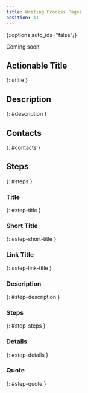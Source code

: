 ```yaml
---
title: Writing Process Pages
position: 11
---
```


{::options auto_ids="false"/}

Coming soon!

## Actionable Title
{: #title }


## Description
{: #description }


## Contacts
{: #contacts }


## Steps
{: #steps }

### Title
{: #step-title }

### Short Title
{: #step-short-title }

### Link Title
{: #step-link-title }

### Description
{: #step-description }

### Steps
{: #step-steps }

### Details
{: #step-details }

### Quote
{: #step-quote }
